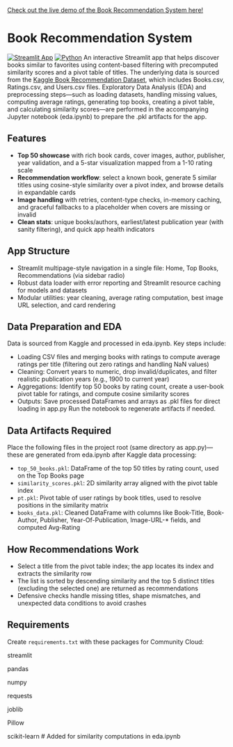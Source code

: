 [Check out the live demo of the Book Recommendation System here!](https://yash-book-recommendation-system.streamlit.app/)

# Book Recommendation System
[![Streamlit App](https://img.shields.io/badge/Streamlit-App-blue?logo=streamlit)](https://yash-book-recommendation-system.streamlit.app/)
[![Python](https://img.shields.io/badge/Python-3.12%2B-blue?logo=python)](https://www.python.org/)
An interactive Streamlit app that helps discover books similar to favorites using content-based filtering with precomputed similarity scores and a pivot table of titles. The underlying data is sourced from the [Kaggle Book Recommendation Dataset](https://www.kaggle.com/datasets/arashnic/book-recommendation-dataset), which includes Books.csv, Ratings.csv, and Users.csv files. Exploratory Data Analysis (EDA) and preprocessing steps—such as loading datasets, handling missing values, computing average ratings, generating top books, creating a pivot table, and calculating similarity scores—are performed in the accompanying Jupyter notebook (eda.ipynb) to prepare the .pkl artifacts for the app.
## Features
- **Top 50 showcase** with rich book cards, cover images, author, publisher, year validation, and a 5-star visualization mapped from a 1-10 rating scale
- **Recommendation workflow**: select a known book, generate 5 similar titles using cosine-style similarity over a pivot index, and browse details in expandable cards
- **Image handling** with retries, content-type checks, in-memory caching, and graceful fallbacks to a placeholder when covers are missing or invalid
- **Clean stats**: unique books/authors, earliest/latest publication year (with sanity filtering), and quick app health indicators
## App Structure
- Streamlit multipage-style navigation in a single file: Home, Top Books, Recommendations (via sidebar radio)
- Robust data loader with error reporting and Streamlit resource caching for models and datasets
- Modular utilities: year cleaning, average rating computation, best image URL selection, and card rendering
## Data Preparation and EDA
Data is sourced from Kaggle and processed in eda.ipynb. Key steps include:
- Loading CSV files and merging books with ratings to compute average ratings per title (filtering out zero ratings and handling NaN values)
- Cleaning: Convert years to numeric, drop invalid/duplicates, and filter realistic publication years (e.g., 1900 to current year)
- Aggregations: Identify top 50 books by rating count, create a user-book pivot table for ratings, and compute cosine similarity scores
- Outputs: Save processed DataFrames and arrays as .pkl files for direct loading in app.py
Run the notebook to regenerate artifacts if needed.
## Data Artifacts Required
Place the following files in the project root (same directory as app.py)—these are generated from eda.ipynb after Kaggle data processing:
- `top_50_books.pkl`: DataFrame of the top 50 titles by rating count, used on the Top Books page
- `similarity_scores.pkl`: 2D similarity array aligned with the pivot table index
- `pt.pkl`: Pivot table of user ratings by book titles, used to resolve positions in the similarity matrix
- `books_data.pkl`: Cleaned DataFrame with columns like Book-Title, Book-Author, Publisher, Year-Of-Publication, Image-URL-* fields, and computed Avg-Rating
## How Recommendations Work
- Select a title from the pivot table index; the app locates its index and extracts the similarity row
- The list is sorted by descending similarity and the top 5 distinct titles (excluding the selected one) are returned as recommendations
- Defensive checks handle missing titles, shape mismatches, and unexpected data conditions to avoid crashes
## Requirements
Create `requirements.txt` with these packages for Community Cloud:

streamlit

pandas

numpy

requests

joblib

Pillow

scikit-learn # Added for similarity computations in eda.ipynb

